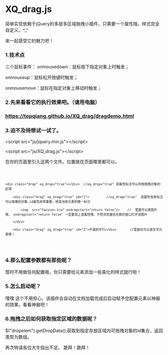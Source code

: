 # XQ_drag.js
简单实现依赖于jQuery的多层多区域拖拽小插件，只需要一个属性哦。样式完全自定义。^_^

来一起感受它的魅力吧！

<h3>1.技术点</h3>

三个鼠标事件：
onmousedown：鼠标按下指定对象上时触发；

onmouseup：鼠标松开按键时触发；

onmousemove：鼠标在指定对象上移动时触发；

<h3>2.先来看看它的执行效果吧。（请用电脑）<h3>

https://topqiang.github.io/XQ_drag/dragdemo.html

<h3>3.迫不及待想试一试了。</h3>

\<script src="js/jquery.min.js"\>\</script\> 

\<script src="js/XQ_drag.js"\>\</script\> 

在你的页面里引入这两个文件。位置放在页面哪里都可以。

  <code>
  
    <div class="drop" xq_drop="true"></div>  //xq_drop="true" 该属性标注可以存放拖拽对象的区域
    
		<div class="drag" xq_drag="true" id="1">         //xq_drag="true"  该属性用来标注可以拖拽的对象,id属性非常重要，他是当前元素的唯一标识
		
			<img  src="favicon.ico" ondragstart="return false"/>    //  里面可以放图片哦， ondragstart="return false" 一定要加上该属性哦，不然浏览器会在新的窗口打开该图片
			
		</div>
		
		<div class="drag" xq_drag="true" id="2">牛逼到不行</div>       //里面也可以放文字元素哦！
		
  </code>
<h3>4.那么配置参数都有那些呢？</h3>
暂时不用做任何配置哦，你只需要给元素添加一些美化的样式就行啦！


<h3>5.怎么启动呢？</h3>

嘿嘿 这个不用担心，该插件会自动在文档加载完成后启动赋予您配置元素以神器的效果。看看神器吧！

<h3>6.拖拽之后如何获取指定区域的数据呢？</h3>
$("dropelem").getDropData();获取到指定存放区域内可拖拽对象的id集合，返回类型为数组。


再次特请各位大牛指出不足。
跪拜！跪拜！
